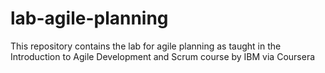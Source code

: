 # lab-agile-planning
This repository contains the lab for agile planning as taught in the Introduction to Agile Development and Scrum course by IBM via Coursera
